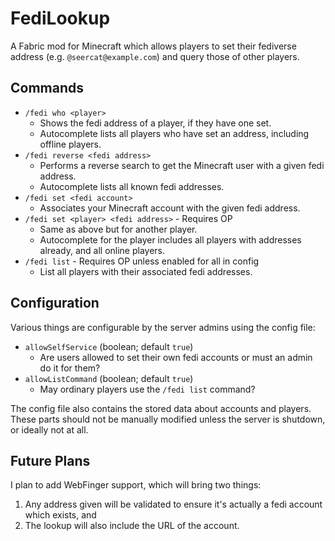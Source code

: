 
# FediLookup

A Fabric mod for Minecraft which allows players to set their fediverse address (e.g. `@seercat@example.com`) and query those of other players.

## Commands

- `/fedi who <player>`
    - Shows the fedi address of a player, if they have one set.
    - Autocomplete lists all players who have set an address, including offline players.
- `/fedi reverse <fedi address>`
    - Performs a reverse search to get the Minecraft user with a given fedi address.
    - Autocomplete lists all known fedi addresses.
- `/fedi set <fedi account>`
    - Associates your Minecraft account with the given fedi address.
- `/fedi set <player> <fedi address>` - Requires OP
    - Same as above but for another player.
    - Autocomplete for the player includes all players with addresses already, and all online players.
- `/fedi list` - Requires OP unless enabled for all in config
    - List all players with their associated fedi addresses.

## Configuration

Various things are configurable by the server admins using the config file:

- `allowSelfService` (boolean; default `true`)
    - Are users allowed to set their own fedi accounts or must an admin do it for them?
- `allowListCommand` (boolean; default `true`)
    - May ordinary players use the `/fedi list` command?

The config file also contains the stored data about accounts and players.
These parts should not be manually modified unless the server is shutdown, or ideally not at all.

## Future Plans

I plan to add WebFinger support, which will bring two things:
1. Any address given will be validated to ensure it's actually a fedi account which exists, and
2. The lookup will also include the URL of the account.